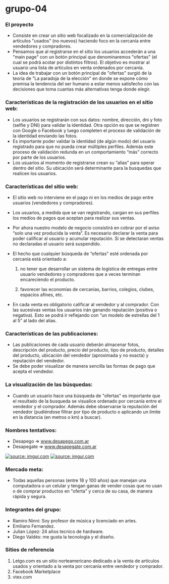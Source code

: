 # grupo-04

### El proyecto 

- Consiste en crear un sitio web focalizado en la comercialización de artículos "usados" (no nuevos) haciendo foco en la cercanía entre vendedores y compradores.
- Pensamos que al registrarse en el sitio los usuarios accederán a una "main page" con un botón principal que denominaremos "ofertas" (el cual se podrá acotar por distintos filtros). El objetivo es mostrar al usuario una lista de artículos en venta ordenados por cercanía.
- La idea de trabajar con un botón principal de "ofertas" surgió de la teoría de "La paradoja de la elección" en donde se expone cómo premisa la tendencia del ser humano a estar menos satisfecho con las decisiones que toma cuantas más alternativas tenga donde elegir.

### Características de la registración de los usuarios en el sitio web:

- Los usuarios se registrarán con sus datos: nombre, dirección, dni y foto (selfie y DNI) para validar la identidad. Otra opción es que se registren con Google o Facebook y luego completen el proceso de validación de la identidad enviando las fotos.
- Es importante poder validar la identidad (de algún modo) del usuario registrado para que no pueda crear múltiples perfiles. Además este proceso de validación redunda en un comportamiento “más” correcto por parte de los usuarios.
- Los usuarios al momento de registrarse crean su “alias” para operar dentro del sitio. Su ubicación será determinante para la busquedas que realicen los usuarios.

### Características del sitio web:

- El sitio web no interviene en el pago ni en los medios de pago entre usuarios (vendedores y compradores). 
- Los usuarios, a medida que se van registrando, cargan en sus perfiles los medios de pagos que aceptan para realizar sus ventas.
- Por ahora nuestro modelo de negocio consistirá en cobrar por el aviso “solo una vez producida la venta”. Es necesario declarar la venta para poder calificar al usuario y acumular reputación. Si se detectaran ventas no declaradas el usuario será suspendido.
- El hecho que cualquier búsqueda de “ofertas” esté ordenada por cercanía está orientado a: 

  1. no tener que desarrollar un sistema de logística de entregas entre usuario vendedores y compradores que a veces terminan encareciendo el producto.

  2. favorecer las economías de cercanías, barrios, colegios, clubes, espacios afines, etc.

- En cada venta es obligatorio calificar al vendedor y al comprador. Con las sucesivas ventas los usuarios irán ganando reputación (positiva o negativa). Esto se podrá ir reflejando con “un modelo de estrellas del 1 al 5” al lado del alias.

### Características de las publicaciones:

- Las publicaciones de cada usuario deberán almacenar fotos, descripción del producto, precio del producto, tipo de producto, detalles del producto, ubicación del vendedor (aproximada y no exacta) y reputación del vendedor. 
- Se debe poder visualizar de manera sencilla las formas de pago que acepta el vendedor.

### La visualización de las búsquedas:

- Cuando un usuario hace una búsqueda de "ofertas" es importante que el resultado de la busqueda se visualice ordenado por cercanía entre el vendedor y el comprador. Además debe observarse la reputación del vendedor (pudiéndose filtrar por tipo de producto o aplicando un límite en la distancia (en metros o km) a buscar).
 
### Nombres tentativos:
 
- Desapego  => www.desapego.com.ar
- Desapegate => www.desapegate.com.ar

<a href="https://imgur.com/mR5UIaP"><img src="https://i.imgur.com/mR5UIaP.jpg?1" title="source: imgur.com" /></a>
<a href="https://imgur.com/aq7aqpD"><img src="https://i.imgur.com/aq7aqpD.jpg?1" title="source: imgur.com" /></a>

 
### Mercado meta:
 
- Todas aquellas personas (entre 18 y 100 años) que manejan una computadora o un celular y tengan ganas de vender cosas que no usan o de comprar productos en "oferta" y cerca de su casa, de manera rápida y segura.

### Integrantes del grupo:

- Ramiro Ninni: Soy profesor de música y licenciado en artes.
- Emiliano Fernandez.
- Julian López: 24 años tecnico de hardware.
- Diego Valdés: me gusta la tecnologia y el diseño.


### Sitios de referencia
 
1. Letgo.com es un sitio norteamericano dedicado a la venta de artículos usados y orientado a la venta por cercanía entre vendedor y comprador.
2. Facebook Marketplace
3. vtex.com


